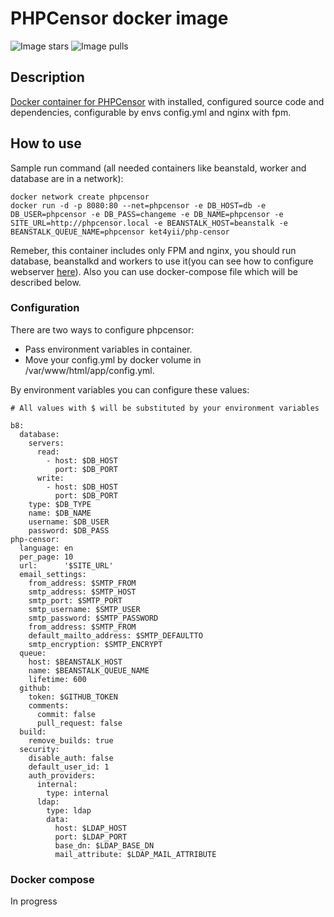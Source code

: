 # PHPCensor docker image
![Image stars](https://img.shields.io/docker/stars/ket4yii/php-censor.svg)
![Image pulls](https://img.shields.io/docker/pulls/ket4yii/php-censor.svg)

## Description

[Docker container for PHPCensor](https://hub.docker.com/r/ket4yii/php-censor/) with installed, configured source code 
and dependencies, configurable by envs config.yml and nginx with fpm.

## How to use

Sample run command (all needed containers like beanstald, worker and database are in a network):

```
docker network create phpcensor
docker run -d -p 8080:80 --net=phpcensor -e DB_HOST=db -e DB_USER=phpcensor -e DB_PASS=changeme -e DB_NAME=phpcensor -e SITE_URL=http://phpcensor.local -e BEANSTALK_HOST=beanstalk -e BEANSTALK_QUEUE_NAME=phpcensor ket4yii/php-censor
```

Remeber, this container includes only FPM and nginx, you should run database, 
beanstalkd and workers to use it(you can see how to configure webserver [here](https://github.com/corpsee/php-censor/blob/master/docs/en/virtual_host.md)). Also you can use docker-compose file which will be described below.

### Configuration

There are two ways to configure phpcensor:

* Pass environment variables in container.
* Move your config.yml by docker volume in /var/www/html/app/config.yml.

By environment variables you can configure these values:

```
# All values with $ will be substituted by your environment variables

b8:
  database:
    servers:
      read:
        - host: $DB_HOST
          port: $DB_PORT
      write:
        - host: $DB_HOST
          port: $DB_PORT
    type: $DB_TYPE
    name: $DB_NAME
    username: $DB_USER
    password: $DB_PASS
php-censor:
  language: en
  per_page: 10
  url:      '$SITE_URL'
  email_settings:
    from_address: $SMTP_FROM
    smtp_address: $SMTP_HOST
    smtp_port: $SMTP_PORT
    smtp_username: $SMTP_USER
    smtp_password: $SMTP_PASSWORD
    from_address: $SMTP_FROM
    default_mailto_address: $SMTP_DEFAULTTO
    smtp_encryption: $SMTP_ENCRYPT
  queue:
    host: $BEANSTALK_HOST
    name: $BEANSTALK_QUEUE_NAME
    lifetime: 600
  github:
    token: $GITHUB_TOKEN
    comments:
      commit: false
      pull_request: false
  build:
    remove_builds: true
  security:
    disable_auth: false
    default_user_id: 1
    auth_providers:
      internal:
        type: internal
      ldap:
        type: ldap
        data:
          host: $LDAP_HOST
          port: $LDAP_PORT
          base_dn: $LDAP_BASE_DN
          mail_attribute: $LDAP_MAIL_ATTRIBUTE

``` 

### Docker compose

In progress

